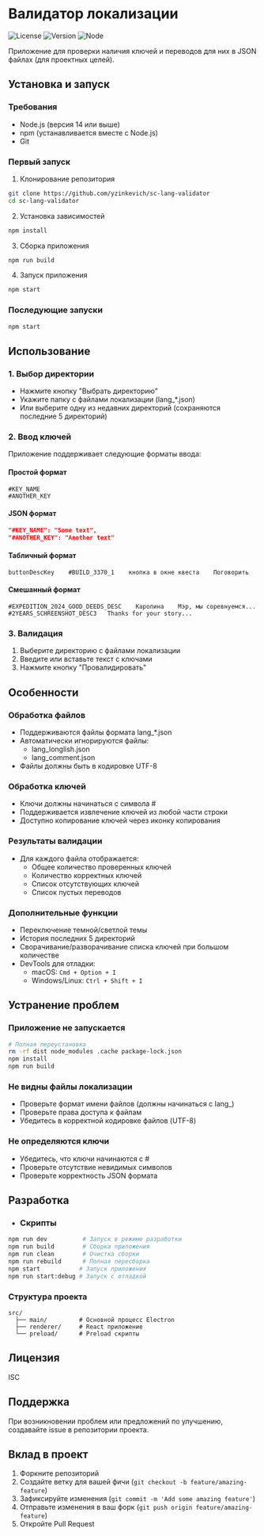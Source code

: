 # Валидатор локализации

![License](https://img.shields.io/badge/license-ISC-blue.svg)
![Version](https://img.shields.io/badge/version-1.0.0-green.svg)
![Node](https://img.shields.io/badge/node-%3E%3D14.0.0-brightgreen.svg)

Приложение для проверки наличия ключей и переводов для них в JSON файлах (для проектных целей).

## Установка и запуск

### Требования
- Node.js (версия 14 или выше)
- npm (устанавливается вместе с Node.js)
- Git

### Первый запуск 
1. Клонирование репозитория
```bash
git clone https://github.com/yzinkevich/sc-lang-validator
cd sc-lang-validator
```

2. Установка зависимостей
```bash
npm install
```

3. Сборка приложения
```bash
npm run build
``` 

4. Запуск приложения
```bash
npm start
``` 

### Последующие запуски
```bash
npm start
```
    
## Использование

### 1. Выбор директории
- Нажмите кнопку "Выбрать директорию"
- Укажите папку с файлами локализации (lang_*.json)
- Или выберите одну из недавних директорий (сохраняются последние 5 директорий)

### 2. Ввод ключей
Приложение поддерживает следующие форматы ввода:

#### Простой формат
```
#KEY_NAME
#ANOTHER_KEY
```

#### JSON формат
```json
"#KEY_NAME": "Some text",
"#ANOTHER_KEY": "Another text"
```

#### Табличный формат
```
buttonDescKey    #BUILD_3370_1    кнопка в окне квеста    Поговорить
```

#### Смешанный формат
```
#EXPEDITION_2024_GOOD_DEEDS_DESC	Каролина	Мэр, мы соревнуемся...
#2YEARS_SCHREENSHOT_DESC3	Thanks for your story...
```

### 3. Валидация
1. Выберите директорию с файлами локализации
2. Введите или вставьте текст с ключами
3. Нажмите кнопку "Провалидировать"

## Особенности

### Обработка файлов
- Поддерживаются файлы формата lang_*.json
- Автоматически игнорируются файлы:
  - lang_longlish.json
  - lang_comment.json
- Файлы должны быть в кодировке UTF-8

### Обработка ключей
- Ключи должны начинаться с символа #
- Поддерживается извлечение ключей из любой части строки
- Доступно копирование ключей через иконку копирования

### Результаты валидации
- Для каждого файла отображается:
  - Общее количество проверенных ключей
  - Количество корректных ключей
  - Список отсутствующих ключей
  - Список пустых переводов

### Дополнительные функции
- Переключение темной/светлой темы
- История последних 5 директорий
- Сворачивание/разворачивание списка ключей при большом количестве
- DevTools для отладки:
  - macOS: `Cmd + Option + I`
  - Windows/Linux: `Ctrl + Shift + I`

## Устранение проблем

### Приложение не запускается
```bash
# Полная переустановка
rm -rf dist node_modules .cache package-lock.json
npm install
npm run build
```

### Не видны файлы локализации
- Проверьте формат имени файлов (должны начинаться с lang_)
- Проверьте права доступа к файлам
- Убедитесь в корректной кодировке файлов (UTF-8)

### Не определяются ключи
- Убедитесь, что ключи начинаются с #
- Проверьте отсутствие невидимых символов
- Проверьте корректность JSON формата

## Разработка

+ ### Скрипты
```bash
npm run dev          # Запуск в режиме разработки
npm run build        # Сборка приложения
npm run clean        # Очистка сборки
npm run rebuild      # Полная пересборка
npm start           # Запуск приложения
npm run start:debug # Запуск с отладкой
```

### Структура проекта
```
src/
  ├── main/         # Основной процесс Electron
  ├── renderer/     # React приложение
  └── preload/      # Preload скрипты
```

## Лицензия
ISC

## Поддержка
При возникновении проблем или предложений по улучшению, создавайте issue в репозитории проекта.

## Вклад в проект

1. Форкните репозиторий
2. Создайте ветку для вашей фичи (`git checkout -b feature/amazing-feature`)
3. Зафиксируйте изменения (`git commit -m 'Add some amazing feature'`)
4. Отправьте изменения в ваш форк (`git push origin feature/amazing-feature`)
5. Откройте Pull Request